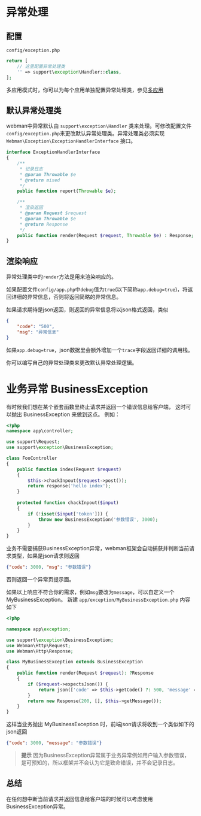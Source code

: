 # 异常处理

## 配置
`config/exception.php`
```php
return [
    // 这里配置异常处理类
    '' => support\exception\Handler::class,
];
```
多应用模式时，你可以为每个应用单独配置异常处理类，参见[多应用](multiapp.md)


## 默认异常处理类
webman中异常默认由 `support\exception\Handler` 类来处理。可修改配置文件`config/exception.php`来更改默认异常处理类。异常处理类必须实现`Webman\Exception\ExceptionHandlerInterface` 接口。
```php
interface ExceptionHandlerInterface
{
    /**
     * 记录日志
     * @param Throwable $e
     * @return mixed
     */
    public function report(Throwable $e);

    /**
     * 渲染返回
     * @param Request $request
     * @param Throwable $e
     * @return Response
     */
    public function render(Request $request, Throwable $e) : Response;
}
```



## 渲染响应
异常处理类中的`render`方法是用来渲染响应的。

如果配置文件`config/app.php`中`debug`值为`true`(以下简称`app.debug=true`)，将返回详细的异常信息，否则将返回简略的异常信息。

如果请求期待是json返回，则返回的异常信息将以json格式返回，类似
```json
{
    "code": "500",
    "msg": "异常信息"
}
```
如果`app.debug=true`，json数据里会额外增加一个`trace`字段返回详细的调用栈。

你可以编写自己的异常处理类来更改默认异常处理逻辑。

# 业务异常 BusinessException
有时候我们想在某个嵌套函数里终止请求并返回一个错误信息给客户端， 这时可以抛出 BusinessException 来做到这点。
例如：

```php
<?php
namespace app\controller;

use support\Request;
use support\exception\BusinessException;

class FooController
{
    public function index(Request $request)
    {
        $this->chackInpout($request->post());
        return response('hello index');
    }
    
    protected function chackInpout($input)
    {
        if (!isset($input['token'])) {
            throw new BusinessException('参数错误', 3000);
        }
    }
}
```

业务不需要捕获BusinessException异常，webman框架会自动捕获并判断当前请求类型，如果是json请求则返回
```json
{"code": 3000, "msg": "参数错误"}
```
否则返回一个异常页提示面。

如果以上响应不符合你的需求，例如`msg`要改为`message`，可以自定义一个MyBusinessException。
新建 `app/exception/MyBusinessException.php` 内容如下
```php
<?php

namespace app\exception;

use support\exception\BusinessException;
use Webman\Http\Request;
use Webman\Http\Response;

class MyBusinessException extends BusinessException
{
    public function render(Request $request): ?Response
    {
        if ($request->expectsJson()) {
            return json(['code' => $this->getCode() ?: 500, 'message' => $this->getMessage()]);
        }
        return new Response(200, [], $this->getMessage());
    }
}
```

这样当业务抛出 MyBusinessException 时，前端json请求将收到一个类似如下的json返回
```json
{"code": 3000, "message": "参数错误"}
```

> **提示**
> 因为BusinessException异常属于业务异常例如用户输入参数错误，是可预知的，所以框架并不会认为它是致命错误，并不会记录日志。

## 总结
在任何想中断当前请求并返回信息给客户端的时候可以考虑使用BusinessException异常。